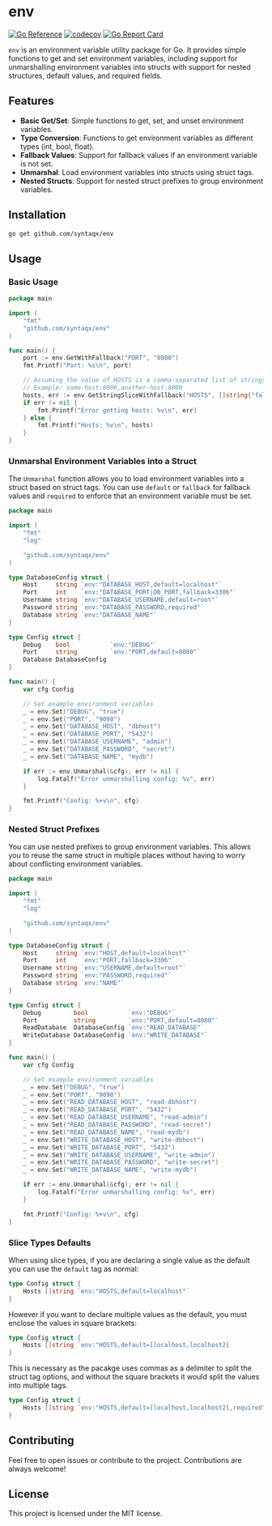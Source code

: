 # env

[![Go Reference](https://pkg.go.dev/badge/github.com/syntaqx/env.svg)](https://pkg.go.dev/github.com/syntaqx/env)
[![codecov](https://codecov.io/gh/syntaqx/env/graph/badge.svg?token=m4bBKy3UG3)](https://codecov.io/gh/syntaqx/env)
[![Go Report Card](https://goreportcard.com/badge/github.com/syntaqx/env)](https://goreportcard.com/report/github.com/syntaqx/env)

`env` is an environment variable utility package for Go. It provides simple
functions to get and set environment variables, including support for
unmarshalling environment variables into structs with support for nested
structures, default values, and required fields.

## Features

- __Basic Get/Set__: Simple functions to get, set, and unset environment variables.
- __Type Conversion__: Functions to get environment variables as different types (int, bool, float).
- __Fallback Values__: Support for fallback values if an environment variable is not set.
- __Unmarshal__: Load environment variables into structs using struct tags.
- __Nested Structs__: Support for nested struct prefixes to group environment variables.

## Installation

```sh
go get github.com/syntaqx/env
```

## Usage

### Basic Usage

```go
package main

import (
    "fmt"
    "github.com/syntaqx/env"
)

func main() {
    port := env.GetWithFallback("PORT", "8080")
    fmt.Printf("Port: %s\n", port)

    // Assuming the value of HOSTS is a comma-separated list of strings
    // Example: some-host:8000,another-host:8000
    hosts, err := env.GetStringSliceWithFallback("HOSTS", []string{"fallback-host-1:8000", "fallback-host-2:8000"})
    if err != nil {
        fmt.Printf("Error getting hosts: %v\n", err)
    } else {
        fmt.Printf("Hosts: %v\n", hosts)
    }
}
```

### Unmarshal Environment Variables into a Struct

The `Unmarshal` function allows you to load environment variables into a struct
based on struct tags. You can use `default` or `fallback` for fallback values
and `required` to enforce that an environment variable must be set.

```go
package main

import (
    "fmt"
    "log"

    "github.com/syntaqx/env"
)

type DatabaseConfig struct {
    Host     string `env:"DATABASE_HOST,default=localhost"`
    Port     int    `env:"DATABASE_PORT|DB_PORT,fallback=3306"`
    Username string `env:"DATABASE_USERNAME,default=root"`
    Password string `env:"DATABASE_PASSWORD,required"`
    Database string `env:"DATABASE_NAME"`
}

type Config struct {
    Debug    bool           `env:"DEBUG"`
    Port     string         `env:"PORT,default=8080"`
    Database DatabaseConfig
}

func main() {
    var cfg Config

    // Set example environment variables
    _ = env.Set("DEBUG", "true")
    _ = env.Set("PORT", "9090")
    _ = env.Set("DATABASE_HOST", "dbhost")
    _ = env.Set("DATABASE_PORT", "5432")
    _ = env.Set("DATABASE_USERNAME", "admin")
    _ = env.Set("DATABASE_PASSWORD", "secret")
    _ = env.Set("DATABASE_NAME", "mydb")

    if err := env.Unmarshal(&cfg); err != nil {
        log.Fatalf("Error unmarshalling config: %v", err)
    }

    fmt.Printf("Config: %+v\n", cfg)
}
```

### Nested Struct Prefixes

You can use nested prefixes to group environment variables. This allows you to
reuse the same struct in multiple places without having to worry about
conflicting environment variables.


```go
package main

import (
    "fmt"
    "log"

    "github.com/syntaqx/env"
)

type DatabaseConfig struct {
    Host     string `env:"HOST,default=localhost"`
    Port     int    `env:"PORT,fallback=3306"`
    Username string `env:"USERNAME,default=root"`
    Password string `env:"PASSWORD,required"`
    Database string `env:"NAME"`
}

type Config struct {
    Debug         bool           `env:"DEBUG"`
    Port          string         `env:"PORT,default=8080"`
    ReadDatabase  DatabaseConfig `env:"READ_DATABASE"`
    WriteDatabase DatabaseConfig `env:"WRITE_DATABASE"`
}

func main() {
    var cfg Config

    // Set example environment variables
    _ = env.Set("DEBUG", "true")
    _ = env.Set("PORT", "9090")
    _ = env.Set("READ_DATABASE_HOST", "read-dbhost")
    _ = env.Set("READ_DATABASE_PORT", "5432")
    _ = env.Set("READ_DATABASE_USERNAME", "read-admin")
    _ = env.Set("READ_DATABASE_PASSWORD", "read-secret")
    _ = env.Set("READ_DATABASE_NAME", "read-mydb")
    _ = env.Set("WRITE_DATABASE_HOST", "write-dbhost")
    _ = env.Set("WRITE_DATABASE_PORT", "5432")
    _ = env.Set("WRITE_DATABASE_USERNAME", "write-admin")
    _ = env.Set("WRITE_DATABASE_PASSWORD", "write-secret")
    _ = env.Set("WRITE_DATABASE_NAME", "write-mydb")

    if err := env.Unmarshal(&cfg); err != nil {
        log.Fatalf("Error unmarshalling config: %v", err)
    }

    fmt.Printf("Config: %+v\n", cfg)
}
```

### Slice Types Defaults

When using slice types, if you are declaring a single value as the default you
can use the `default` tag as normal:

```go
type Config struct {
	Hosts []string `env:"HOSTS,default=localhost"`
}
```

However if you want to declare multiple values as the default, you must enclose
the values in square brackets:

```go
type Config struct {
	Hosts []string `env:"HOSTS,default=[localhost,localhost2]
}
```

This is necessary as the pacakge uses commas as a delimiter to split the struct
tag options, and without the square brackets it would split the values into
multiple tags.

```go
type Config struct {
	Hosts []string `env:"HOSTS,default=[localhost,localhost2],required"
}
```

## Contributing

Feel free to open issues or contribute to the project. Contributions are always
welcome!

## License

This project is licensed under the MIT license.
